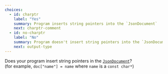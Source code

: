 ```yaml
---
choices:
  - id: charptr
    label: "Yes"
    summary: Program inserts string pointers into the `JsonDocument`
    next: charptr-comment
  - id: no-charptr
    label: "No"
    summary: Program doesn't insert string pointers into the `JsonDocument`
    next: output-type
---
```


Does your program insert string pointers in the [`JsonDocument`](/v6/api/jsondocument/)?  
(for example, `doc["name"] = name` where `name` is a `const char*`)